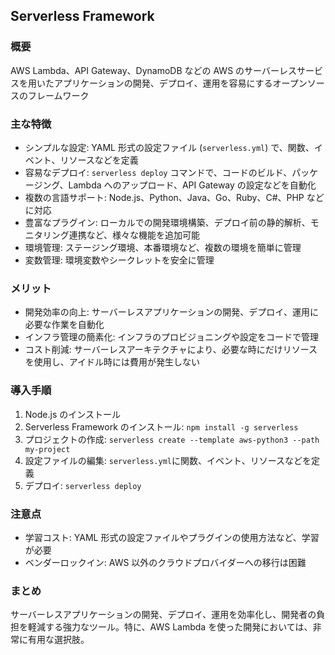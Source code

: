 ## Serverless Framework

### 概要

AWS Lambda、API Gateway、DynamoDB などの AWS のサーバーレスサービスを用いたアプリケーションの開発、デプロイ、運用を容易にするオープンソースのフレームワーク

### 主な特徴

* シンプルな設定: YAML 形式の設定ファイル (`serverless.yml`) で、関数、イベント、リソースなどを定義
* 容易なデプロイ: `serverless deploy` コマンドで、コードのビルド、パッケージング、Lambda へのアップロード、API Gateway の設定などを自動化
* 複数の言語サポート: Node.js、Python、Java、Go、Ruby、C#、PHP などに対応
* 豊富なプラグイン: ローカルでの開発環境構築、デプロイ前の静的解析、モニタリング連携など、様々な機能を追加可能
* 環境管理: ステージング環境、本番環境など、複数の環境を簡単に管理
* 変数管理: 環境変数やシークレットを安全に管理

### メリット

* 開発効率の向上: サーバーレスアプリケーションの開発、デプロイ、運用に必要な作業を自動化
* インフラ管理の簡素化: インフラのプロビジョニングや設定をコードで管理
* コスト削減: サーバーレスアーキテクチャにより、必要な時にだけリソースを使用し、アイドル時には費用が発生しない

### 導入手順

1. Node.js のインストール
2. Serverless Framework のインストール: `npm install -g serverless`
3. プロジェクトの作成: `serverless create --template aws-python3 --path my-project`
4. 設定ファイルの編集: `serverless.yml`に関数、イベント、リソースなどを定義
5. デプロイ: `serverless deploy`

### 注意点

* 学習コスト: YAML 形式の設定ファイルやプラグインの使用方法など、学習が必要
* ベンダーロックイン: AWS 以外のクラウドプロバイダーへの移行は困難

### まとめ

サーバーレスアプリケーションの開発、デプロイ、運用を効率化し、開発者の負担を軽減する強力なツール。特に、AWS Lambda を使った開発においては、非常に有用な選択肢。